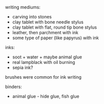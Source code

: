 
writing mediums:
- carving into stones
- clay tablet with bone needle stylus
- clay tablet with flat, round tip bone stylus
- leather, then parchment with ink
- some type of paper (like papyrus) with ink

inks:
- soot + water + maybe animal glue
- real lampblack with oil burning
- sepia ink?

brushes were common for ink writing

binders:
- animal glue - hide glue, fish glue